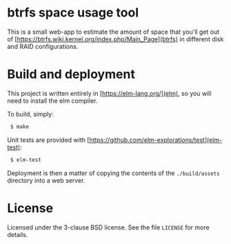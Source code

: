 btrfs space usage tool
======================

This is a small web-app to estimate the amount of space that you'll
get out of [https://btrfs.wiki.kernel.org/index.php/Main_Page](btrfs)
in different disk and RAID configurations.

Build and deployment
====================

This project is written entirely in [https://elm-lang.org/](elm), so
you will need to install the elm compiler.

To build, simply:

```sh
 $ make
```

Unit tests are provided with
[https://github.com/elm-explorations/test](elm-test):

```sh
 $ elm-test
```

Deployment is then a matter of copying the contents of the
`./build/assets` directory into a web server.

License
=======

Licensed under the 3-clause BSD license. See the file `LICENSE` for more
details.
